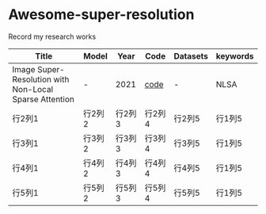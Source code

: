 Awesome-super-resolution
=========
Record my research works

| Title | Model | Year | Code | Datasets |keywords|
| --- | --- | --- | --- | --- |--- |
| Image Super-Resolution with Non-Local Sparse Attention | - | 2021 |  <a href="(https://github.com/HarukiYqM/Non-Local-Sparse-Attention)">code</a>| - |NLSA |
| 行2列1 | 行2列2 | 行2列3 | 行2列4 | 行2列5 |行1列5 |
| 行3列1 | 行3列2 | 行3列3 | 行3列4 | 行3列5 |行1列5 |
| 行4列1 | 行4列2 | 行4列3 | 行4列4 | 行4列5 |行1列5 |
| 行5列1 | 行5列2 | 行5列3 | 行5列4 | 行5列5 |行1列5 |
